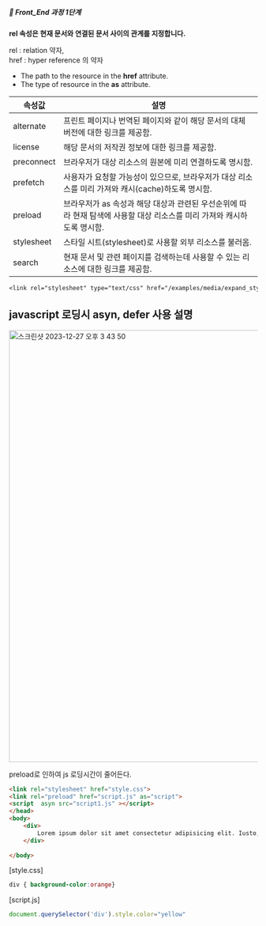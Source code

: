 ##### 🍑  Front_End 과정 1단계 


**rel 속성은 현재 문서와 연결된 문서 사이의 관계를 지정합니다.**    


rel : relation 약자,    
href : hyper reference 의 약자   

- The path to the resource in the **href** attribute.   
- The type of resource in the **as** attribute.   

| 속성값  | 설명 |
|---|---|
|alternate | 프린트 페이지나 번역된 페이지와 같이 해당 문서의 대체 버전에 대한 링크를 제공함.|
|license| 해당 문서의 저작권 정보에 대한 링크를 제공함. |
|preconnect | 브라우저가 대상 리소스의 원본에 미리 연결하도록 명시함. |
|prefetch  | 사용자가 요청할 가능성이 있으므로, 브라우저가 대상 리소스를 미리 가져와 캐시(cache)하도록 명시함. |
| preload |  브라우저가 as 속성과 해당 대상과 관련된 우선순위에 따라 현재 탐색에 사용할 대상 리소스를 미리 가져와 캐시하도록 명시함. |
|stylesheet  | 	스타일 시트(stylesheet)로 사용할 외부 리소스를 불러옴. |
| search |  현재 문서 및 관련 페이지를 검색하는데 사용할 수 있는 리소스에 대한 링크를 제공함. |

```css
<link rel="stylesheet" type="text/css" href="/examples/media/expand_style.css">


```
## javascript 로딩시 asyn, defer 사용 설명 

<img width="874" alt="스크린샷 2023-12-27 오후 3 43 50" src="https://github.com/PhoebeYoon/tag_css_js/assets/48478079/e6058b22-7a50-4602-b13f-bec5d45707ef">

preload로 인하여 js 로딩시간이 줄어든다.   



```html
<link rel="stylesheet" href="style.css">
<link rel="preload" href="script.js" as="script">
<script  asyn src="script1.js" ></script>
</head>
<body>
    <div>
        Lorem ipsum dolor sit amet consectetur adipisicing elit. Iusto, neque!
    </div>
    
</body>
```
[style.css]
```css
div { background-color:orange}
```

[script.js]
```js
document.querySelector('div').style.color="yellow"

```





